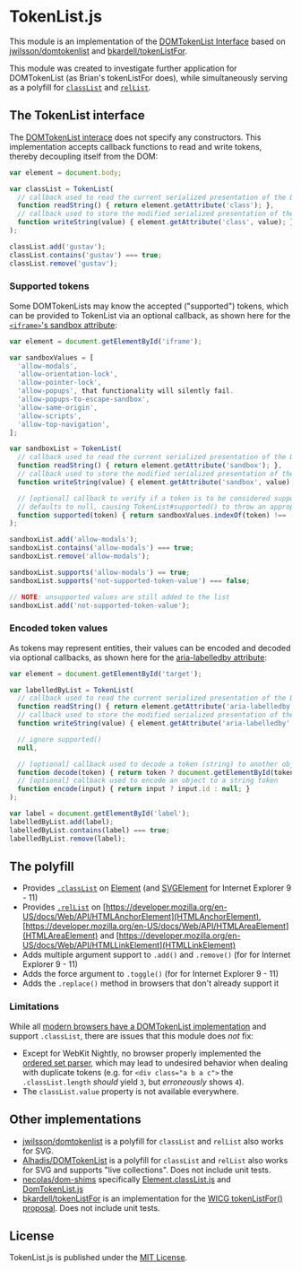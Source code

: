 # TokenList.js

This module is an implementation of the [DOMTokenList Interface](https://dom.spec.whatwg.org/#interface-domtokenlist) based on [jwilsson/domtokenlist](https://github.com/jwilsson/domtokenlist) and [bkardell/tokenListFor](https://github.com/bkardell/tokenListFor).

This module was created to investigate further application for DOMTokenList (as Brian's tokenListFor does), while simultaneously serving as a polyfill for [`classList`](https://developer.mozilla.org/en/docs/Web/API/Element/classList) and [`relList`](https://developer.mozilla.org/en-US/docs/Web/API/HTMLLinkElement/relList).

## The TokenList interface

The [DOMTokenList interace](https://dom.spec.whatwg.org/#interface-domtokenlist) does not specify any constructors. This implementation accepts callback functions to read and write tokens, thereby decoupling itself from the DOM:

```js
var element = document.body;

var classList = TokenList(
  // callback used to read the current serialized presentation of the DOMTokenList
  function readString() { return element.getAttribute('class'); },
  // callback used to store the modified serialized presentation of the DOMTokenList
  function writeString(value) { element.getAttribute('class', value); }
);

classList.add('gustav');
classList.contains('gustav') === true;
classList.remove('gustav');
```

### Supported tokens

Some DOMTokenLists may know the accepted ("supported") tokens, which can be provided to TokenList via an optional callback, as shown here for the [`<iframe>`'s sandbox attribute](https://developer.mozilla.org/en/docs/Web/HTML/Element/iframe#attr-sandbox):

```js
var element = document.getElementById('iframe');

var sandboxValues = [
  'allow-modals',
  'allow-orientation-lock',
  'allow-pointer-lock',
  'allow-popups', that functionality will silently fail.
  'allow-popups-to-escape-sandbox',
  'allow-same-origin',
  'allow-scripts',
  'allow-top-navigation',
];

var sandboxList = TokenList(
  // callback used to read the current serialized presentation of the DOMTokenList
  function readString() { return element.getAttribute('sandbox'); },
  // callback used to store the modified serialized presentation of the DOMTokenList
  function writeString(value) { element.getAttribute('sandbox', value); },

  // [optional] callback to verify if a token is to be considered supported
  // defaults to null, causing TokenList#supported() to throw an appropriate error
  function supported(token) { return sandboxValues.indexOf(token) !== -1; }
);

sandboxList.add('allow-modals');
sandboxList.contains('allow-modals') === true;
sandboxList.remove('allow-modals');

sandboxList.supports('allow-modals') == true;
sandboxList.supports('not-supported-token-value') === false;

// NOTE: unsupported values are still added to the list
sandboxList.add('not-supported-token-value');
```

### Encoded token values

As tokens may represent entities, their values can be encoded and decoded via optional callbacks, as shown here for the [aria-labelledby attribute](http://w3c.github.io/aria/aria/aria.html#aria-labelledby):

```js
var element = document.getElementById('target');

var labelledByList = TokenList(
  // callback used to read the current serialized presentation of the DOMTokenList
  function readString() { return element.getAttribute('aria-labelledby'); },
  // callback used to store the modified serialized presentation of the DOMTokenList
  function writeString(value) { element.getAttribute('aria-labelledby', value); },

  // ignore supported()
  null,

  // [optional] callback used to decode a token (string) to another object
  function decode(token) { return token ? document.getElementById(token) : null; },
  // [optional] callback used to encode an object to a string token
  function encode(input) { return input ? input.id : null; }
);

var label = document.getElementById('label');
labelledByList.add(label);
labelledByList.contains(label) === true;
labelledByList.remove(label);
```

## The polyfill

* Provides [`.classList`](https://developer.mozilla.org/en/docs/Web/API/Element/classList) on [Element](https://developer.mozilla.org/en-US/docs/Web/API/Element) (and [SVGElement](https://developer.mozilla.org/en-US/docs/Web/API/SVGElement) for Internet Explorer 9 - 11)
* Provides [`.relList`](https://developer.mozilla.org/en-US/docs/Web/API/HTMLLinkElement/relList) on [https://developer.mozilla.org/en-US/docs/Web/API/HTMLAnchorElement](HTMLAnchorElement), [https://developer.mozilla.org/en-US/docs/Web/API/HTMLAreaElement](HTMLAreaElement) and [https://developer.mozilla.org/en-US/docs/Web/API/HTMLLinkElement](HTMLLinkElement)
* Adds multiple argument support to `.add()` and `.remove()` (for for Internet Explorer 9 - 11)
* Adds the force argument to `.toggle()` (for for Internet Explorer 9 - 11)
* Adds the `.replace()` method in browsers that don't already support it

### Limitations

While all [modern browsers have a DOMTokenList implementation](http://caniuse.com/#search=DOMTokenList) and support `.classList`, there are issues that this module does *not* fix:

* Except for WebKit Nightly, no browser properly implemented the [ordered set parser](https://dom.spec.whatwg.org/#concept-ordered-set-parser), which may lead to undesired behavior when dealing with duplicate tokens (e.g. for `<div class="a b a c">` the `.classList.length` *should* yield `3`, but *erroneously* shows `4`).
* The `classList.value` property is not available everywhere.


## Other implementations

* [jwilsson/domtokenlist](https://github.com/jwilsson/domtokenlist) is a polyfill for `classList` and `relList` also works for SVG.
* [Alhadis/DOMTokenList](https://github.com/Alhadis/DOMTokenList) is a polyfill for `classList` and `relList` also works for SVG and supports "live collections". Does not include unit tests.
* [necolas/dom-shims]() specifically [Element.classList.js](https://github.com/necolas/dom-shims/blob/master/shim/Element.classList.js) and [DomTokenList.js](https://github.com/necolas/dom-shims/blob/master/lib/DOMTokenList.js)
* [bkardell/tokenListFor](https://github.com/bkardell/tokenListFor) is an implementation for the [WICG tokenListFor() proposal](https://discourse.wicg.io/t/proposal-for-astokenlist-attr/1418/20). Does not include unit tests.


## License

TokenList.js is published under the [MIT License](http://opensource.org/licenses/mit-license).
